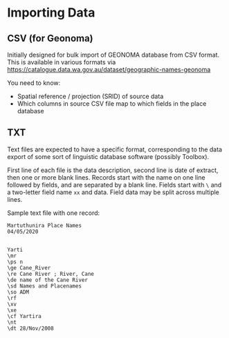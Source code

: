 Importing Data
==============

## CSV (for Geonoma)

Initially designed for bulk import of GEONOMA database from CSV format. This is available in various formats via https://catalogue.data.wa.gov.au/dataset/geographic-names-geonoma

You need to know:
- Spatial reference / projection (SRID) of source data
- Which columns in source CSV file map to which fields in the place database

## TXT

Text files are expected to have a specific format, corresponding to the data export of some sort of linguistic database software (possibly Toolbox).

First line of each file is the data description, second line is date of extract, then one or more blank lines.
Records start with the name on one line followed by fields, and are separated by a blank line.
Fields start with `\` and a two-letter field name `xx` and data. Field data may be split across multiple lines.

Sample text file with one record:
```
Martuthunira Place Names
04/05/2020


Yarti
\mr
\ps n
\ge Cane_River
\re Cane River ; River, Cane
\de name of the Cane River
\sd Names and Placenames
\so ADM
\rf
\xv
\xe
\cf Yartira
\nt
\dt 28/Nov/2008
```

